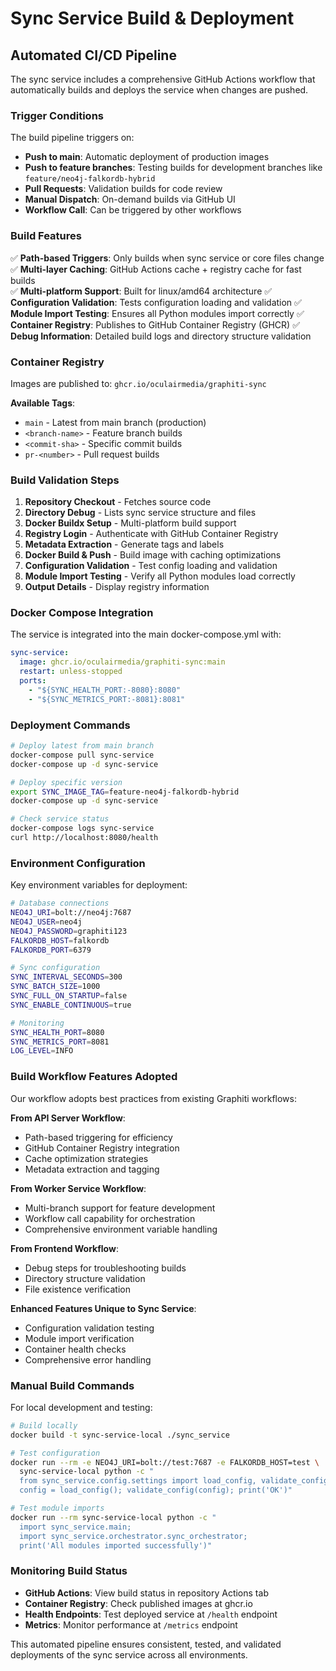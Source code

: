 # Sync Service Build & Deployment

## Automated CI/CD Pipeline

The sync service includes a comprehensive GitHub Actions workflow that automatically builds and deploys the service when changes are pushed.

### Trigger Conditions

The build pipeline triggers on:
- **Push to main**: Automatic deployment of production images  
- **Push to feature branches**: Testing builds for development branches like `feature/neo4j-falkordb-hybrid`
- **Pull Requests**: Validation builds for code review
- **Manual Dispatch**: On-demand builds via GitHub UI
- **Workflow Call**: Can be triggered by other workflows

### Build Features

✅ **Path-based Triggers**: Only builds when sync service or core files change
✅ **Multi-layer Caching**: GitHub Actions cache + registry cache for fast builds  
✅ **Multi-platform Support**: Built for linux/amd64 architecture
✅ **Configuration Validation**: Tests configuration loading and validation
✅ **Module Import Testing**: Ensures all Python modules import correctly
✅ **Container Registry**: Publishes to GitHub Container Registry (GHCR)
✅ **Debug Information**: Detailed build logs and directory structure validation

### Container Registry

Images are published to: `ghcr.io/oculairmedia/graphiti-sync`

**Available Tags**:
- `main` - Latest from main branch (production)  
- `<branch-name>` - Feature branch builds
- `<commit-sha>` - Specific commit builds
- `pr-<number>` - Pull request builds

### Build Validation Steps

1. **Repository Checkout** - Fetches source code
2. **Directory Debug** - Lists sync service structure and files
3. **Docker Buildx Setup** - Multi-platform build support
4. **Registry Login** - Authenticate with GitHub Container Registry
5. **Metadata Extraction** - Generate tags and labels
6. **Docker Build & Push** - Build image with caching optimizations
7. **Configuration Validation** - Test config loading and validation
8. **Module Import Testing** - Verify all Python modules load correctly
9. **Output Details** - Display registry information

### Docker Compose Integration

The service is integrated into the main docker-compose.yml with:

```yaml
sync-service:
  image: ghcr.io/oculairmedia/graphiti-sync:main
  restart: unless-stopped
  ports:
    - "${SYNC_HEALTH_PORT:-8080}:8080"
    - "${SYNC_METRICS_PORT:-8081}:8081"
```

### Deployment Commands

```bash
# Deploy latest from main branch
docker-compose pull sync-service
docker-compose up -d sync-service

# Deploy specific version
export SYNC_IMAGE_TAG=feature-neo4j-falkordb-hybrid
docker-compose up -d sync-service

# Check service status
docker-compose logs sync-service
curl http://localhost:8080/health
```

### Environment Configuration

Key environment variables for deployment:

```bash
# Database connections
NEO4J_URI=bolt://neo4j:7687
NEO4J_USER=neo4j  
NEO4J_PASSWORD=graphiti123
FALKORDB_HOST=falkordb
FALKORDB_PORT=6379

# Sync configuration  
SYNC_INTERVAL_SECONDS=300
SYNC_BATCH_SIZE=1000
SYNC_FULL_ON_STARTUP=false
SYNC_ENABLE_CONTINUOUS=true

# Monitoring
SYNC_HEALTH_PORT=8080
SYNC_METRICS_PORT=8081
LOG_LEVEL=INFO
```

### Build Workflow Features Adopted

Our workflow adopts best practices from existing Graphiti workflows:

**From API Server Workflow**:
- Path-based triggering for efficiency
- GitHub Container Registry integration
- Cache optimization strategies
- Metadata extraction and tagging

**From Worker Service Workflow**: 
- Multi-branch support for feature development
- Workflow call capability for orchestration
- Comprehensive environment variable handling

**From Frontend Workflow**:
- Debug steps for troubleshooting builds
- Directory structure validation
- File existence verification

**Enhanced Features Unique to Sync Service**:
- Configuration validation testing
- Module import verification  
- Container health checks
- Comprehensive error handling

### Manual Build Commands

For local development and testing:

```bash
# Build locally
docker build -t sync-service-local ./sync_service

# Test configuration
docker run --rm -e NEO4J_URI=bolt://test:7687 -e FALKORDB_HOST=test \
  sync-service-local python -c "
  from sync_service.config.settings import load_config, validate_config;
  config = load_config(); validate_config(config); print('OK')"

# Test module imports  
docker run --rm sync-service-local python -c "
  import sync_service.main; 
  import sync_service.orchestrator.sync_orchestrator;
  print('All modules imported successfully')"
```

### Monitoring Build Status

- **GitHub Actions**: View build status in repository Actions tab
- **Container Registry**: Check published images at ghcr.io
- **Health Endpoints**: Test deployed service at `/health` endpoint
- **Metrics**: Monitor performance at `/metrics` endpoint

This automated pipeline ensures consistent, tested, and validated deployments of the sync service across all environments.